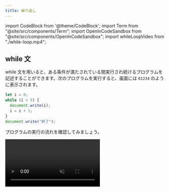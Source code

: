 ```yaml
---
title: 繰り返し
---
```


import CodeBlock from '@theme/CodeBlock';
import Term from "@site/src/components/Term";
import OpenInCodeSandbox from "@site/src/components/OpenInCodeSandbox";
import whileLoopVideo from "./while-loop.mp4";

## while 文

while 文を用いると、ある条件が満たされている間実行され続けるプログラムを記述することができます。次のプログラムを実行すると、画面には `01234` のように表示されます。

```javascript
let i = 0;
while (i < 5) {
  document.write(i);
  i = i + 1;
}
document.write("終了");
```

プログラムの実行の流れを確認してみましょう。

<video src={whileLoopVideo} controls muted autoPlay loop />

while 文は、次のように記述します。

```javascript
while (条件式) {
  処理;
}
```

`while` 文の実行に差し掛かると、まずは条件式が評価されます。この結果が `true` であれば、波括弧内の処理が実行され、`false` であれば終了します。波括弧内の処理が終わると、再び条件式が評価されます。以上の繰り返しです。

これをフローチャートの形式で表すと、次のようになります。

![while文の構造](./while-statement.drawio.svg)

### 課題

1 から 10 までの整数の合計を計算するプログラムを作ってみましょう。

:::tip ヒント
`1` から `10` まで順番に増えていく変数 `i` と、合計値を保存しておく変数 `sum` を用意しましょう。
:::

<details>
  <summary>解答</summary>
  <div>
    <CodeBlock language="javascript">
      {`
let i = 1;
let sum = 0;
while (i <= 10) {
  sum += i;
  i += 1;
}
document.write(sum);
      `.trim()}
    </CodeBlock>
    <OpenInCodeSandbox path="/docs/2-javascript-training/02-loop/samples/answer-while" />
  </div>
</details>

## for 文

`for` 文は、`while` 文にほんの少しだけ機能を追加したものになります。

先ほどのプログラムは、 `for` 文によって次のように書き換えられます。

```javascript
for (let i = 0; i < 5; i += 1) {
  document.write(i);
}
document.write("終了");
```

:::tip 複合代入演算子
[複合代入演算子](https://developer.mozilla.org/ja/docs/Web/JavaScript/Guide/Expressions_and_Operators#assignment_operators)は、計算と代入を同時に行うことができる演算子です。

`x += y` は、`x = x + y` という意味になります。他にも `-=` や `*=` などの演算子が定義されています。
:::

`for` 文の文法は次の通りです。

```javascript
for (初期化; 条件式; 更新式) {
  処理;
}
```

`while` と構造が似ていますが、`条件式`のほかに`初期化`と`更新式`が加えられています。通常、繰り返しを扱うプログラムでは、`while` の例における変数 `i` のように、一番はじめに最初に現在の繰り返し回数を表す変数を用意し、ループの終わりでその変数を更新します。

これらをより便利に記述できるのが `for` 文、というわけです。

![for文の構造](./for-statement.drawio.svg)

### 課題

前項で書いた 1 から 10 までの整数の合計を計算するプログラムを for 文を用いて書き換えてみましょう。

<details>
  <summary>解答</summary>
  <div>
    <CodeBlock language="javascript">
      {`
let sum = 0;
for (let i = 1; i <= 10; i += 1) {
  sum += i;
}
document.write(sum);
      `.trim()}
    </CodeBlock>
    <OpenInCodeSandbox path="/docs/2-javascript-training/02-loop/samples/answer-for" />
  </div>
</details>

## ネストされたループ

`for` 文や `while` 文は、ネストして使用することができます。次のプログラムは、`(x, y) = (0, 0)` から始まって `(x, y) = (4, 4)` まで画面に表示します。

```javascript
for (let x = 0; x < 5; x += 1) {
  for (let y = 0; y < 5; y += 1) {
    document.write(`(x, y) = (${x}, ${y})<br>`);
  }
}
```

<OpenInCodeSandbox path="/docs/2-javascript-training/02-loop/samples/nested-loop" />

:::tip テンプレートリテラル
テンプレートリテラルは、文字列をプログラム中に記述する方法の一種です。ただ、文字列中に別の式を埋め込めるという特徴があります。

```javascript
const string1 = "10から2を引くと" + (10 - 2) + "です。";
const string2 = `10から2を引くと${10 - 2}です。`;
```

通常の文字列は `"` (ダブルクォーテーション) で囲って記述するのに対し、テンプレートリテラルでは <code>`</code> (バッククォーテーション) を用います。

![バッククォーテーション](./backquote.drawio.svg)
:::

### 課題

HTML の `table`, `tr`, `td` タグを用いて、九九の表を画面に表示させてみましょう。

<details>
  <summary>解答</summary>
  <div>
    <p>開きタグと閉じタグをどのタイミングで出力すべきかに注意しましょう。</p>
    <CodeBlock language="javascript">
      {`
document.write("<table>");
for (let x = 1; x <= 9; x += 1) {
  document.write("<tr>");
  for (let y = 1; y <= 9; y += 1) {
    document.write(\`<td>\${x * y}</td>\`);
  }
  document.write("</tr>");
}
document.write("</table>");
      `.trim()}
    </CodeBlock>
    <OpenInCodeSandbox path="/docs/2-javascript-training/02-loop/samples/answer-for" />
  </div>
</details>

